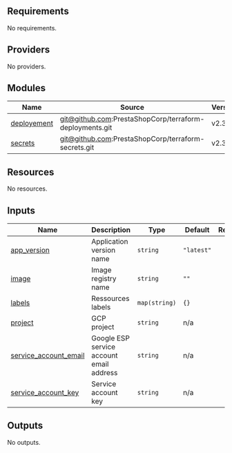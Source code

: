 ## Requirements

No requirements.

## Providers

No providers.

## Modules

| Name | Source | Version |
|------|--------|---------|
| <a name="module_deployement"></a> [deployement](#module\_deployement) | git@github.com:PrestaShopCorp/terraform-deployments.git | v2.3.0 |
| <a name="module_secrets"></a> [secrets](#module\_secrets) | git@github.com:PrestaShopCorp/terraform-secrets.git | v2.3.0 |

## Resources

No resources.

## Inputs

| Name | Description | Type | Default | Required |
|------|-------------|------|---------|:--------:|
| <a name="input_app_version"></a> [app\_version](#input\_app\_version) | Application version name | `string` | `"latest"` | no |
| <a name="input_image"></a> [image](#input\_image) | Image registry name | `string` | `""` | no |
| <a name="input_labels"></a> [labels](#input\_labels) | Ressources labels | `map(string)` | `{}` | no |
| <a name="input_project"></a> [project](#input\_project) | GCP project | `string` | n/a | yes |
| <a name="input_service_account_email"></a> [service\_account\_email](#input\_service\_account\_email) | Google ESP service account email address | `string` | n/a | yes |
| <a name="input_service_account_key"></a> [service\_account\_key](#input\_service\_account\_key) | Service account key | `string` | n/a | yes |

## Outputs

No outputs.
